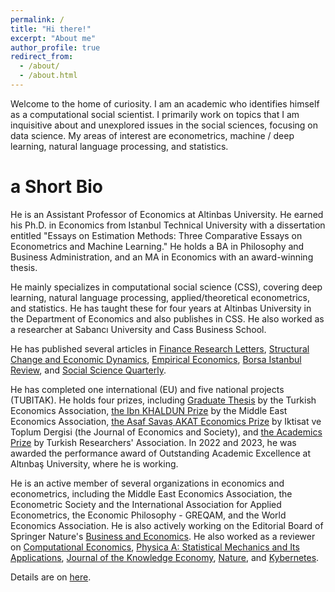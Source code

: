 ```yaml
---
permalink: /
title: "Hi there!"
excerpt: "About me"
author_profile: true
redirect_from: 
  - /about/
  - /about.html
---
```


Welcome to the home of curiosity. I am an academic who identifies himself as a computational social scientist. I primarily work on topics that I am inquisitive about and unexplored issues in the social sciences, focusing on data science. My areas of interest are econometrics, machine / deep learning, natural language processing, and statistics.

a Short Bio
======
He is an Assistant Professor of Economics at Altinbas University. He earned his Ph.D. in Economics from Istanbul Technical University with a dissertation entitled "Essays on Estimation Methods: Three Comparative Essays on Econometrics and Machine Learning." He holds a BA in Philosophy and Business Administration, and an MA in Economics with an award-winning thesis.

He mainly specializes in computational social science (CSS), covering deep learning, natural language processing, applied/theoretical econometrics, and statistics. He has taught these for four years at Altinbas University in the Department of Economics and also publishes in CSS. He also worked as a researcher at Sabancı University and Cass Business School. 

He has published several articles in [Finance Research Letters](https://doi.org/10.1016/j.frl.2021.102198), [Structural Change and Economic Dynamics](https://doi.org/10.1016/j.strueco.2022.09.009), [Empirical Economics](https://doi.org/10.1111/ssqu.13260), [Borsa Istanbul Review](https://doi.org/10.1016/j.bir.2023.10.013), and [Social Science Quarterly](https://doi.org/10.1007/s00181-023-02486-8).

He has completed one international (EU) and five national projects (TUBITAK). He holds four prizes, including [Graduate Thesis](https://www.tek.org.tr/tr/yuksek-lisans-odulleri/2011) by the Turkish Economics Association, [the Ibn KHALDUN Prize](http://meeaweb.org/ibn-khaldun-winners) by the Middle East Economics Association, [the Asaf Savaş AKAT Economics Prize](https://iktisatvetoplum.com/itdyarisma) by Iktisat ve Toplum Dergisi (the Journal of Economics and Society), and [the Academics Prize](https://baykusodulleri.org.tr/kazananlar/2023-yili-odul-alanlar-listesi) by Turkish Researchers' Association. In 2022 and 2023, he was awarded the performance award of Outstanding Academic Excellence at Altınbaş University, where he is working.

He is an active member of several organizations in economics and econometrics, including the Middle East Economics Association, the Econometric Society and the International Association for Applied Econometrics, the Economic Philosophy - GREQAM, and the World Economics Association. He is also actively working on the Editorial Board of Springer Nature's [Business and Economics](https://www.springer.com/journal/43546/editors). He also worked as a reviewer on [Computational Economics](https://www.springer.com/journal/10614,), [Physica A: Statistical Mechanics and Its Applications](https://www.sciencedirect.com/journal/physica-a-statistical-mechanics-and-its-applications), [Journal of the Knowledge Economy](https://www.springer.com/journal/13132), [Nature](https://www.nature.com/srep/), and [Kybernetes](https://www.emerald.com/insight/publication/issn/0368-492X).

Details are on [here](https://yasinkutuk.github.io).



